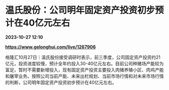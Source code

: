 # 温氏股份：公司明年固定资产投资初步预计在40亿元左右

**2023-10-27 12:10**

**https://www.gelonghui.com/live/1267906**

格隆汇10月27日｜温氏股份接受调研时表示，前三季度，公司固定资产投资约21亿元，投资进度较慢，预计全年约投入30-40亿元左右。目前公司种猪场产能较为富足，暂时不需要新增投入，现有固定资产投资主要投入肉猪养殖小区、肉鸡产能和屠宰业务。按照公司当前产能、未来出栏规划、当前市场行情和对未来市场行情的判断，公司明年固定资产投资初步预计在40亿元左右。
